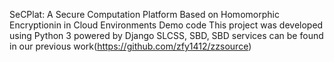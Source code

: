 SeCPlat: A Secure Computation Platform Based on Homomorphic Encryptionin in Cloud Environments
Demo code
This project was developed using Python 3 powered by Django
SLCSS, SBD, SBD services can be found in our previous work(https://github.com/zfy1412/zzsource)
